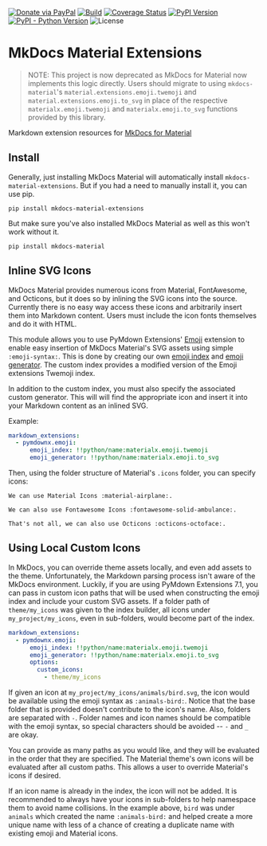 [![Donate via PayPal][donate-image]][donate-link]
[![Build][github-ci-image]][github-ci-link]
[![Coverage Status][codecov-image]][codecov-link]
[![PyPI Version][pypi-image]][pypi-link]
[![PyPI - Python Version][python-image]][pypi-link]
![License][license-image-mit]
# MkDocs Material Extensions

> NOTE: This project is now deprecated as MkDocs for Material now implements this logic directly.
> Users should migrate to using `mkdocs-material`'s `material.extensions.emoji.twemoji` and 
> `material.extensions.emoji.to_svg` in place of the respective `materialx.emoji.twemoji` and `materialx.emoji.to_svg`
> functions provided by this library.

Markdown extension resources for [MkDocs for Material][mkdocs-material]

## Install

Generally, just installing MkDocs Material will automatically install `mkdocs-material-extensions`. But if you had a
need to manually install it, you can use pip.

```
pip install mkdocs-material-extensions
```

But make sure you've also installed MkDocs Material as well as this won't work without it. 

```
pip install mkdocs-material
```

## Inline SVG Icons

MkDocs Material provides numerous icons from Material, FontAwesome, and Octicons, but it does so by inlining the SVG
icons into the source. Currently there is no easy way access these icons and arbitrarily insert them into Markdown
content. Users must include the icon fonts themselves and do it with HTML.

This module allows you to use PyMdown Extensions' [Emoji][emoji] extension to enable easy insertion of MkDocs Material's
SVG assets using simple `:emoji-syntax:`.  This is done by creating our own [emoji index][emoji-index] and
[emoji generator][emoji-generator]. The custom index provides a modified version of the Emoji extensions Twemoji
index.

In addition to the custom index, you must also specify the associated custom generator. This will will find the
appropriate icon and insert it into your Markdown content as an inlined SVG.

Example:

```yaml
markdown_extensions:
  - pymdownx.emoji:
      emoji_index: !!python/name:materialx.emoji.twemoji
      emoji_generator: !!python/name:materialx.emoji.to_svg
```

Then, using the folder structure of Material's `.icons` folder, you can specify icons:

```
We can use Material Icons :material-airplane:.

We can also use Fontawesome Icons :fontawesome-solid-ambulance:.

That's not all, we can also use Octicons :octicons-octoface:.
```

## Using Local Custom Icons

In MkDocs, you can override theme assets locally, and even add assets to the theme. Unfortunately, the Markdown parsing
process isn't aware of the MkDocs environment. Luckily, if you are using PyMdown Extensions 7.1, you can pass in custom
icon paths that will be used when constructing the emoji index and include your custom SVG assets. If a folder path of
`theme/my_icons` was given to the index builder, all icons under `my_project/my_icons`, even in sub-folders, would
become part of the index.

```yaml
markdown_extensions:
  - pymdownx.emoji:
      emoji_index: !!python/name:materialx.emoji.twemoji
      emoji_generator: !!python/name:materialx.emoji.to_svg
      options:
        custom_icons:
          - theme/my_icons
```

If given an icon at `my_project/my_icons/animals/bird.svg`, the icon would be available using the emoji syntax as
`:animals-bird:`. Notice that the base folder that is provided doesn't contribute to the icon's name. Also, folders
are separated with `-`. Folder names and icon names should be compatible with the emoji syntax, so special characters
should be avoided -- `-` and `_` are okay.

You can provide as many paths as you would like, and they will be evaluated in the order that they are specified. The
Material theme's own icons will be evaluated after all custom paths. This allows a user to override Material's icons if
desired.

If an icon name is already in the index, the icon will not be added. It is recommended to always have your icons in
sub-folders to help namespace them to avoid name collisions. In the example above, `bird` was under `animals` which
created the name `:animals-bird:` and helped create a more unique name with less of a chance of creating a duplicate
name with existing emoji and Material icons.

[emoji]: https://facelessuser.github.io/pymdown-extensions/extensions/emoji/
[emoji-index]: https://facelessuser.github.io/pymdown-extensions/extensions/emoji/#custom-emoji-indexes
[emoji-generator]: https://facelessuser.github.io/pymdown-extensions/extensions/emoji/#custom-emoji-generators
[mkdocs-material]: https://github.com/squidfunk/mkdocs-material

[donate-image]: https://img.shields.io/badge/Donate-PayPal-3fabd1?logo=paypal
[donate-link]: https://www.paypal.me/facelessuser
[github-ci-image]: https://github.com/facelessuser/mkdocs-material-extensions/workflows/build/badge.svg?branch=master&event=push
[github-ci-link]: https://github.com/facelessuser/mkdocs-material-extensions/actions?query=workflow%3Abuild+branch%3Amaster
[discord-image]: https://img.shields.io/discord/678289859768745989?logo=discord&logoColor=aaaaaa&color=mediumpurple&labelColor=333333
[discord-link]: https://discord.gg/TWs8Tgr
[codecov-image]: https://img.shields.io/codecov/c/github/facelessuser/mkdocs-material-extensions/master.svg?logo=codecov&logoColor=aaaaaa&labelColor=333333
[codecov-link]: https://codecov.io/github/facelessuser/mkdocs-material-extensions
[pypi-image]: https://img.shields.io/pypi/v/mkdocs-material-extensions.svg?logo=pypi&logoColor=aaaaaa&labelColor=333333
[pypi-link]: https://pypi.python.org/pypi/mkdocs-material-extensions
[python-image]: https://img.shields.io/pypi/pyversions/mkdocs-material-extensions?logo=python&logoColor=aaaaaa&labelColor=333333
[license-image-mit]: https://img.shields.io/badge/license-MIT-blue.svg?labelColor=333333
